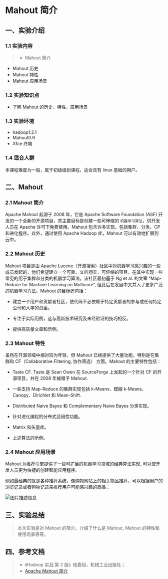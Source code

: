 # Mahout 简介

## 一、实验介绍

### 1.1 实验内容

> - Mahout 简介

- Mahout 历史
- Mahout 特性
- Mahout 应用场景

### 1.2 实验知识点

- 了解 Mahout 的历史，特性，应用场景

### 1.3 实验环境

- hadoop1.2.1
- Mahout0.9
- Xfce 终端

### 1.4 适合人群

本课程难度为一般，属于初级级别课程，适合具有 linux 基础的用户。

## 二、Mahout

### 2.1 Mahout 简介

Apache Mahout 起源于 2008 年，它是 Apache Software Foundation (ASF) 开发的一个全新的开源项目，其主要目标是创建一些可伸缩的 `机器学习算法`，供开发人员在 Apache 许可下免费使用。Mahout 包含许多实现，包括集群、分类、CP 和进化程序。此外，通过使用 Apache Hadoop 库，Mahout 可以有效地扩展到云中。

### 2.2 Mahout 历史

Mahout 项目是由 Apache Lucene（开源搜索）社区中对机器学习感兴趣的一些成员发起的，他们希望建立一个可靠、文档翔实、可伸缩的项目，在其中实现一些常见的用于集群和分类的机器学习算法。该社区最初基于 Ng et al. 的文章 “Map-Reduce for Machine Learning on Multicore”, 但此后在发展中又并入了更多广泛的机器学习方法。Mahout 的目标还包括：

- 建立一个用户和贡献者社区，使代码不必依赖于特定贡献者的参与或任何特定公司和大学的资金。

- 专注于实际用例，这与高新技术研究及未经验证的技巧相反。

- 提供高质量文章和示例。

### 2.3 Mahout 特性

虽然在开源领域中相对较为年轻，但 Mahout 已经提供了大量功能，特别是在集群和 CF（Collaborative Filtering, 协作筛选） 方面。Mahout 的主要特性包括：

- Taste CF. Taste 是 Sean Owen 在 SourceForge 上发起的一个针对 CF 的开源项目，并在 2008 年被赠予 Mahout.

- 一些支持 Map-Reduce 的集群实现包括 k-Means、模糊 k-Means、Canopy、Dirichlet 和 Mean-Shift.

- Distributed Naive Bayes 和 Complementary Naive Bayes 分类实现。

- 针对进化编程的分布式适用性功能。

- Matrix 和矢量库。

- 上述算法的示例。

### 2.4 Mahout 应用场景

Mahout 为推荐引擎提供了一些可扩展的机器学习领域的经典算法实现,
可以使开发人员更为快捷的创建智能应用程序。

例如最经典的就是各种推荐系统，像购物网站上的相关物品推荐，可以根据用户的浏览记录或者购物记录来推荐用户可能感兴趣的商品：

![图片描述信息](https://doc.shiyanlou.com/userid46108labid785time1427765633901/wm)

## 三、实验总结

> 本次实验是对 Mahout 的简介。介绍了什么是 Mahout, Mahout 的特性和使用场景等等。

## 四、参考文档

> - 《Hadoop 实战 第 2 版》陆嘉恒，机械工业出版社；
> - [Apache Mahout 简介](http://www.ibm.com/developerworks/cn/java/j-mahout/)
